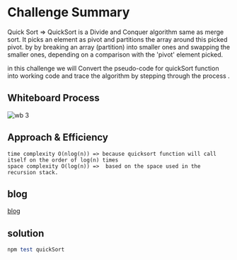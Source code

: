 # Challenge Summary

Quick Sort => QuickSort is a Divide and Conquer algorithm same as merge sort. It picks an element as pivot and partitions the array around this picked pivot.
by  by breaking an array (partition) into smaller ones and swapping the smaller ones, depending on a comparison with the 'pivot' element picked.

in this challenge we will Convert the pseudo-code for quickSort function  into working code  and  trace the algorithm by stepping through the process .


## Whiteboard Process 

![wb 3](https://user-images.githubusercontent.com/90922969/167314408-14f78327-7f06-4c32-baec-bd00ccca9a2d.jpg)


## Approach & Efficiency

    time complexity O(nlog(n)) => because quicksort function will call itself on the order of log(n) times
    space complexity O(log(n)) =>  based on the space used in the recursion stack.

## blog
[blog](https://github.com/neveenaburomman/data-structures-and-algorithms/blob/main/javascript/quickSort/BLOG.md)

## solution 
```ruby
npm test quickSort
```
